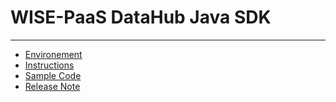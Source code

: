 # WISE-PaaS DataHub Java SDK

---

* [Environement](java-sdk/environement.md)
* [Instructions](java-sdk/instruction.md)
* [Sample Code](java-sdk/sample-code.md)
* [Release Note](java-sdk/release-note.md)



